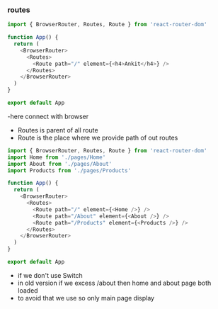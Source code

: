 ### routes

```js
import { BrowserRouter, Routes, Route } from 'react-router-dom'

function App() {
  return (
    <BrowserRouter>
      <Routes>
        <Route path="/" element={<h4>Ankit</h4>} />
      </Routes>
    </BrowserRouter>
  )
}

export default App
```

-here connect with browser

- Routes is parent of all route
- Route is the place where we provide path of out routes

```js
import { BrowserRouter, Routes, Route } from 'react-router-dom'
import Home from './pages/Home'
import About from './pages/About'
import Products from './pages/Products'

function App() {
  return (
    <BrowserRouter>
      <Routes>
        <Route path="/" element={<Home />} />
        <Route path="/About" element={<About />} />
        <Route path="/Products" element={<Products />} />
      </Routes>
    </BrowserRouter>
  )
}

export default App
```

- if we don't use Switch
- in old version if we excess /about then home and about page both loaded
- to avoid that we use <Route path="/" exact={true}> so only main page display
